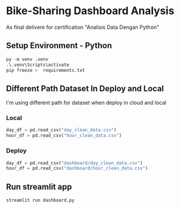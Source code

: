 # Bike-Sharing Dashboard Analysis
As final delivere for certification "Analisis Data Dengan Python"

## Setup Environment - Python

```python
py -m venv .venv
.\.venv\Scripts\activate
pip freeze >  requirements.txt
```

## Different Path Dataset In Deploy and Local
I'm using different path for dataset when deploy in cloud and local
### Local
```python
day_df = pd.read_csv("day_clean_data.csv")
hour_df = pd.read_csv("hour_clean_data.csv")
```
### Deploy
```python
day_df = pd.read_csv("dashboard/day_clean_data.csv")
hour_df = pd.read_csv("dashboard/hour_clean_data.csv")
```
## Run streamlit app
```python
streamlit run dashboard.py
```
